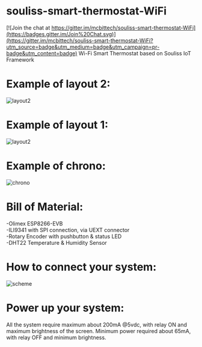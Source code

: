 # souliss-smart-thermostat-WiFi

[![Join the chat at https://gitter.im/mcbittech/souliss-smart-thermostat-WiFi](https://badges.gitter.im/Join%20Chat.svg)](https://gitter.im/mcbittech/souliss-smart-thermostat-WiFi?utm_source=badge&utm_medium=badge&utm_campaign=pr-badge&utm_content=badge)
Wi-Fi Smart Thermostat based on Souliss IoT Framework

# Example of layout 2:
![layout2](https://github.com/mcbittech/souliss-smart-thermostat-WiFi/blob/master/Libraries-Core-Docs/layout2_assembled.png?raw=true "layout2")

# Example of layout 1:
![layout2](https://github.com/mcbittech/souliss-smart-thermostat-WiFi/blob/master/Libraries-Core-Docs/layout1_assembled.png?raw=true "layout1")

# Example of chrono:
![chrono](https://github.com/mcbittech/souliss-smart-thermostat-WiFi/blob/master/Libraries-Core-Docs/chrono.png?raw=true "chrono")


# Bill of Material:
-Olimex ESP8266-EVB  
-ILI9341 with SPI connection, via UEXT connector  
-Rotary Encoder with pushbutton & status LED  
-DHT22 Temperature & Humidity Sensor  

# How to connect your system:
![scheme](https://github.com/mcbittech/souliss-smart-thermostat-WiFi/blob/master/Libraries-Core-Docs/Connection/SST_Connection.png?raw=true "scheme")

# Power up your system:
All the system require maximum about 200mA @5vdc, with relay ON and maximum brightness of the screen. 
Minimum power required about 65mA, with relay OFF and minimum brightness.
